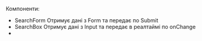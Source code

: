 Компоненти:

- SearchForm
Отримує дані з Form та передає по Submit
- SearchBox
Отримує дані з Input та передає в реалтаймі по onChange
- 